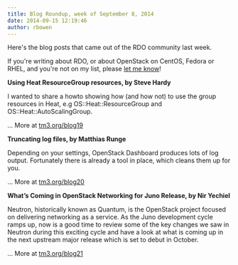 ```yaml
---
title: Blog Roundup, week of September 8, 2014
date: 2014-09-15 12:19:46
author: rbowen
---
```


Here's the blog posts that came out of the RDO community last week.

If you're writing about RDO, or about OpenStack on CentOS, Fedora or
RHEL, and you're not on my list, please [let me know](mailto:rbowen@redhat.com)!


**Using Heat ResourceGroup resources, by Steve Hardy**

I wanted to share a howto showing how (and how not) to use the group
resources in Heat, e.g OS::Heat::ResourceGroup and
OS::Heat::AutoScalingGroup.

... More at [tm3.org/blog19](http://tm3.org/blog19)


**Truncating log files, by Matthias Runge**

Depending on your settings, OpenStack Dashboard produces lots of log
output. Fortunately there is already a tool in place, which cleans them
up for you. 

... More at [tm3.org/blog20](http://tm3.org/blog20)


**What’s Coming in OpenStack Networking for Juno Release, by Nir Yechiel**

Neutron, historically known as Quantum, is the OpenStack project focused
on delivering networking as a service. As the Juno development cycle
ramps up, now is a good time to review some of the key changes we saw in
Neutron during this exciting cycle and have a look at what is coming up
in the next upstream major release which is set to debut in October.

... More at [tm3.org/blog21](http://tm3.org/blog21)


